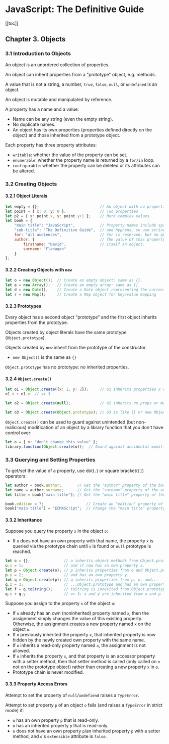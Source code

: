 # JavaScript: The Definitive Guide

[[toc]]

## Chapter 3. Objects

### 3.1 Introduction to Objects

An object is an unordered collection of properties.

An object can inherit properties from a "prototype" object, e.g. methods.

A value that is not a string, a number, `true`, `false`, `null`, or `undefined` is an object.

An object is mutable and manipulated by reference.

A property has a name and a value:

- Name can be any string (even the empty string).
- No duplicate names.
- An object has its own properties (properties defined directly on the object) and those inherited from a prototype object.

Each property has three property attributes:

- `writable`: whether the value of the property can be set.
- `enumerable`: whether the property name is returned by a `for/in` loop.
- `configurable`: whether the property can be deleted or its attributes can be altered.

### 3.2 Creating Objects

#### 3.2.1 Object Literals

```javascript
let empty = {};                           // An object with no properties
let point = { x: 0, y: 0 };               // Two properties
let p2 = { x: point.x, y: point.y+1 };    // More complex values
let book = {
    "main title": "JavaScript",           // Property names include spaces,
    "sub-title": "The Definitive Guide",  // and hyphens, so use string literals
    for: "all audiences",                 // for is reserved, but no quotes
    author: {                             // The value of this property is
        firstname: "David",               // itself an object.
        surname: "Flanagan"
    }
};
```

#### 3.2.2 Creating Objects with `new`

```javascript
let o = new Object();  // Create an empty object: same as {}.
let a = new Array();   // Create an empty array: same as [].
let d = new Date();    // Create a Date object representing the current time
let r = new Map();     // Create a Map object for key/value mapping
```

#### 3.2.3 Prototypes

Every object has a second object "prototype" and the first object inherits properties from the prototype.

Objects created by object literals have the same prototype (`Object.prototype`).

Objects created by `new` inherit from the prototype of the constructor.

- `new Object()` is the same as `{}`

`Object.prototype` has no prototype: no inherited properties.

#### 3.2.4 `Object.create()`

```javascript
let o1 = Object.create({x: 1, y: 2});     // o1 inherits properties x and y.
o1.x + o1.y  // => 3

let o2 = Object.create(null);             // o2 inherits no props or methods.

let o3 = Object.create(Object.prototype); // o3 is like {} or new Object().
```

`Object.create()` can be used to guard against unintended (but non-malicious) modification of an object by a library function that you don't have control over:

```javascript
let o = { x: "don't change this value" };
library.function(Object.create(o));  // Guard against accidental modifications
```

### 3.3 Querying and Setting Properties

To get/set the value of a property, use dot(`.`) or square bracket(`[]`) operators:

```javascript
let author = book.author;       // Get the "author" property of the book.
let name = author.surname;      // Get the "surname" property of the author.
let title = book["main title"]; // Get the "main title" property of the book.

book.edition = 7;                   // Create an "edition" property of book.
book["main title"] = "ECMAScript";  // Change the "main title" property.
```

#### 3.3.2 Inheritance

Suppose you query the property `x` in the object `o`:

- If `o` does not have an own property with that name, the property `x` is queried via the prototype chain until `x` is found or `null` prototype is reached.

```javascript
let o = {};               // o inherits object methods from Object.prototype
o.x = 1;                  // and it now has an own property x.
let p = Object.create(o); // p inherits properties from o and Object.prototype
p.y = 2;                  // and has an own property y.
let q = Object.create(p); // q inherits properties from p, o, and...
q.z = 3;                  // ...Object.prototype and has an own property z.
let f = q.toString();     // toString is inherited from Object.prototype
q.x + q.y                 // => 3; x and y are inherited from o and p
```

Suppose you assign to the property `x` of the object `o`:

- If `o` already has an own (noninherited) property named `x`, then the assignment simply changes the value of this existing property. Otherwise, the assignment creates a new property named `x` on the object `o`.
- If `o` previously inherited the property `x`, that inherited property is now hidden by the newly created own property with the same name.
- If `o` inherits a read-only property named `x`, the assignment is not allowed.
- If `o` inherits the property `x`, and that property is an accessor property with a setter method, then that setter method is called (only called on `o` not on the prototype object) rather than creating a new property `x` in `o`.
- Prototype chain is never modified.

#### 3.3.3 Property Access Errors

Attempt to set the property of `null`/`undefiend` raises a `TypeError`.

Attempt to set property `p` of an object `o` fails (and raises a `TypeError` in strict mode) if:

- `o` has an own property `p` that is read-only.
- `o` has an inherited property `p` that is read-only.
- `o` does not have an own property `p`/an inherited property `p` with a setter method, and `o`'s `extensible` attribute is `false`.
